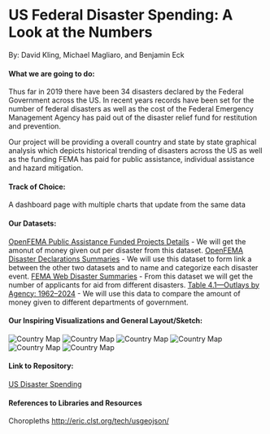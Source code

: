 # US Federal Disaster Spending: A Look at the Numbers
By: David Kling, Michael Magliaro, and Benjamin Eck


#### What we are going to do:
Thus far in 2019 there have been 34 disasters declared by the Federal Government across the US.  In recent years records have been set for the number of federal disasters as well as the cost of the Federal Emergency Management Agency has paid out of the disaster relief fund for restitution and prevention.

Our project will be providing a overall country and state by state graphical analysis which depicts historical trending of disasters across the US as well as the funding FEMA has paid for public assistance, individual assistance and hazard mitigation.


#### Track of Choice:
A dashboard page with multiple charts that update from the same data


#### Our Datasets:
[OpenFEMA Public Assistance Funded Projects Details](https://www.fema.gov/openfema-dataset-public-assistance-funded-projects-summaries-v1) - We will get the amonut of money given out per disaster from this dataset.
[OpenFEMA Disaster Declarations Summaries](https://www.fema.gov/openfema-dataset-disaster-declarations-summaries-v1) - We will use this dataset to form link a between the other two datasets and to name and categorize each disaster event.
[FEMA Web Disaster Summaries](https://www.fema.gov/openfema-dataset-fema-web-disaster-summaries-v1) - From this dataset we will get the number of applicants for aid from different disasters.
[Table 4.1—Outlays by Agency: 1962–2024](https://www.whitehouse.gov/omb/historical-tables/) - We will use this data to compare the amount of money given to different departments of government.


#### Our Inspiring Visualizations and General Layout/Sketch:
![Country Map](https://github.com/EckBen/US-Disaster-Spending/blob/master/Images/Slide2.PNG)
![Country Map](https://github.com/EckBen/US-Disaster-Spending/blob/master/Images/Slide3.PNG)
![Country Map](https://github.com/EckBen/US-Disaster-Spending/blob/master/Images/Slide4.PNG)
![Country Map](https://github.com/EckBen/US-Disaster-Spending/blob/master/Images/Slide5.PNG)
![Country Map](https://github.com/EckBen/US-Disaster-Spending/blob/master/Images/Slide6.PNG)
![Country Map](https://github.com/EckBen/US-Disaster-Spending/blob/master/Images/Slide7.PNG)


#### Link to Repository:
[US Disaster Spending](https://github.com/EckBen/Tidyverse.git)


#### References to Libraries and Resources
Choropleths
http://eric.clst.org/tech/usgeojson/
